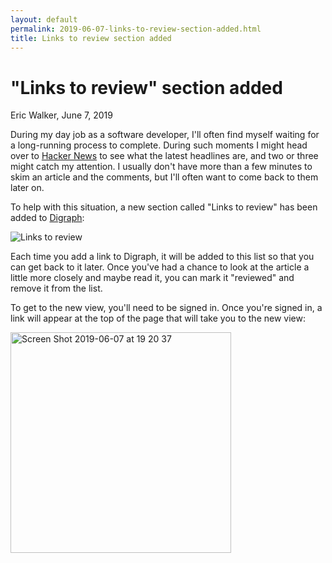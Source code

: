 ```yaml
---
layout: default
permalink: 2019-06-07-links-to-review-section-added.html
title: Links to review section added
---
```


# "Links to review" section added
<byline>Eric Walker, June 7, 2019</byline>

During my day job as a software developer, I'll often find myself waiting for a long-running process to complete.
During such moments I might head over to [Hacker News](https://news.ycombinator.com/) to see what the
latest headlines are, and two or three might catch my attention.  I usually don't have more than a few minutes
to skim an article and the comments, but I'll often want to come back to them later on.

To help with this situation, a new section called "Links to review" has been added to
[Digraph](https://digraph.app/):

![Links to review](https://user-images.githubusercontent.com/760949/59140394-d8913380-8959-11e9-8e45-c41bc63dff2e.png "Links to review")


Each time you add a link to Digraph, it will be added to this list so that you can get back to it later.
Once you've had a chance to look at the article a little more closely and maybe read it, you can mark it
"reviewed" and remove it from the list.

To get to the new view, you'll need to be signed in.  Once you're signed in, a link will appear at the
top of the page that will take you to the new view:

<img width="353" alt="Screen Shot 2019-06-07 at 19 20 37" src="https://user-images.githubusercontent.com/760949/59140365-ae3f7600-8959-11e9-8a90-a16e6e1b80b0.png">
